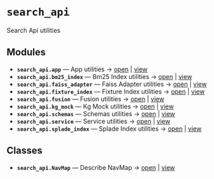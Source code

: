 # `search_api`

Search Api utilities

<!-- START doctoc generated TOC please keep comment here to allow auto update -->
<!-- END doctoc generated TOC please keep comment here to allow auto update -->

## Modules

- **`search_api.app`** — App utilities → [open](vscode://file//home/paul/kgfoundry/src/search_api/app.py:1:1) | [view](https://github.com/github.com/paul-heyse/blob/5dfbe3d9af9aa202dac875e3eeb49578ed9a092b/src/search_api/app.py#L1)
- **`search_api.bm25_index`** — Bm25 Index utilities → [open](vscode://file//home/paul/kgfoundry/src/search_api/bm25_index.py:1:1) | [view](https://github.com/github.com/paul-heyse/blob/5dfbe3d9af9aa202dac875e3eeb49578ed9a092b/src/search_api/bm25_index.py#L1)
- **`search_api.faiss_adapter`** — Faiss Adapter utilities → [open](vscode://file//home/paul/kgfoundry/src/search_api/faiss_adapter.py:1:1) | [view](https://github.com/github.com/paul-heyse/blob/5dfbe3d9af9aa202dac875e3eeb49578ed9a092b/src/search_api/faiss_adapter.py#L1)
- **`search_api.fixture_index`** — Fixture Index utilities → [open](vscode://file//home/paul/kgfoundry/src/search_api/fixture_index.py:1:1) | [view](https://github.com/github.com/paul-heyse/blob/5dfbe3d9af9aa202dac875e3eeb49578ed9a092b/src/search_api/fixture_index.py#L1)
- **`search_api.fusion`** — Fusion utilities → [open](vscode://file//home/paul/kgfoundry/src/search_api/fusion.py:1:1) | [view](https://github.com/github.com/paul-heyse/blob/5dfbe3d9af9aa202dac875e3eeb49578ed9a092b/src/search_api/fusion.py#L1)
- **`search_api.kg_mock`** — Kg Mock utilities → [open](vscode://file//home/paul/kgfoundry/src/search_api/kg_mock.py:1:1) | [view](https://github.com/github.com/paul-heyse/blob/5dfbe3d9af9aa202dac875e3eeb49578ed9a092b/src/search_api/kg_mock.py#L1)
- **`search_api.schemas`** — Schemas utilities → [open](vscode://file//home/paul/kgfoundry/src/search_api/schemas.py:1:1) | [view](https://github.com/github.com/paul-heyse/blob/5dfbe3d9af9aa202dac875e3eeb49578ed9a092b/src/search_api/schemas.py#L1)
- **`search_api.service`** — Service utilities → [open](vscode://file//home/paul/kgfoundry/src/search_api/service.py:1:1) | [view](https://github.com/github.com/paul-heyse/blob/5dfbe3d9af9aa202dac875e3eeb49578ed9a092b/src/search_api/service.py#L1)
- **`search_api.splade_index`** — Splade Index utilities → [open](vscode://file//home/paul/kgfoundry/src/search_api/splade_index.py:1:1) | [view](https://github.com/github.com/paul-heyse/blob/5dfbe3d9af9aa202dac875e3eeb49578ed9a092b/src/search_api/splade_index.py#L1)

## Classes

- **`search_api.NavMap`** — Describe NavMap → [open](vscode://file//home/paul/kgfoundry/src/kgfoundry_common/navmap_types.py:32:1) | [view](https://github.com/github.com/paul-heyse/blob/5dfbe3d9af9aa202dac875e3eeb49578ed9a092b/src/kgfoundry_common/navmap_types.py#L32-L45)
<!-- agent:readme v1 sha:5dfbe3d9af9aa202dac875e3eeb49578ed9a092b content:c3d9820154a4 -->
